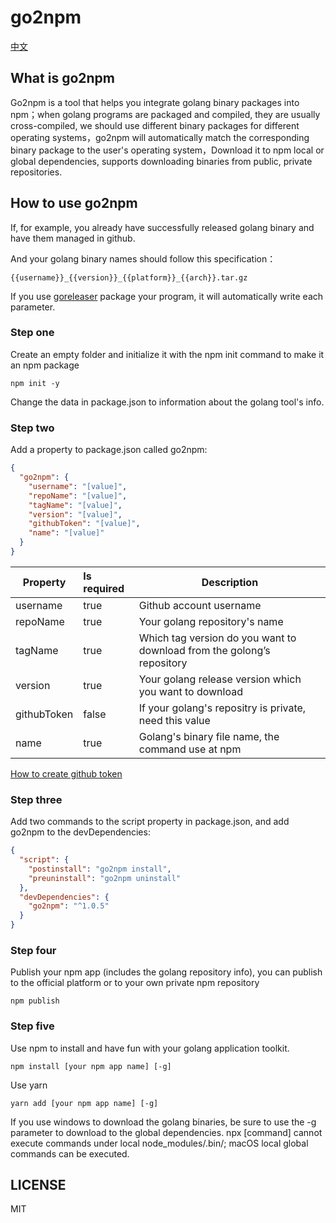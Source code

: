 # go2npm
[中文](https://github.com/LYfirstday/go2npm/blob/master/README_CN.md)
## What is go2npm

Go2npm is a tool that helps you integrate golang binary packages into npm；when golang programs are packaged and compiled, they are usually cross-compiled, we should use different binary packages for different operating systems，go2npm will automatically match the corresponding binary package to the user's operating system，Download it to npm local or global dependencies, supports downloading binaries from public, private repositories.

## How to use go2npm

If, for example, you already have successfully released golang binary and have them managed in github.

And your golang binary names should follow this specification：
```text
{{username}}_{{version}}_{{platform}}_{{arch}}.tar.gz
```

If you use [goreleaser](https://github.com/goreleaser) package your program, it will automatically write each parameter.

### Step one

Create an empty folder and initialize it with the npm init command to make it an npm package

```shell
npm init -y
```
Change the data in package.json to information about the golang tool's info.

### Step two

Add a property to package.json called go2npm:
```json
{
  "go2npm": {
    "username": "[value]",
    "repoName": "[value]",
    "tagName": "[value]",
    "version": "[value]",
    "githubToken": "[value]",
    "name": "[value]"
  }
}
```

| Property    | Is required | Description                                                  |
| ----------- | :---------- | ------------------------------------------------------------ |
| username    | true        | Github account username                                      |
| repoName    | true        | Your golang repository's name                                |
| tagName     | true        | Which tag version do you want to download from the golong’s repository |
| version     | true        | Your golang release version which you want to download       |
| githubToken | false       | If your golang's repositry is private, need this value       |
| name        | true        | Golang's binary file name, the command use at npm            |

[How to create github token](https://docs.github.com/en/authentication/keeping-your-account-and-data-secure/creating-a-personal-access-token)

### Step three

Add two commands to the script property in package.json, and add go2npm to the devDependencies:
```json
{
  "script": {
    "postinstall": "go2npm install",
    "preuninstall": "go2npm uninstall"
  },
  "devDependencies": {
    "go2npm": "^1.0.5"
  }
}
```

### Step four

Publish your npm app (includes the golang repository info), you can publish to the official platform or to your own private npm repository

```shell
npm publish
```

### Step five

Use npm to install and have fun with your golang application toolkit.

```shell
npm install [your npm app name] [-g]
```

Use yarn

```shell
yarn add [your npm app name] [-g]
```

If you use windows to download the golang binaries, be sure to use the -g parameter to download to the global dependencies. npx [command] cannot execute commands under local node_modules/.bin/; macOS local global commands can be executed.

## LICENSE
MIT